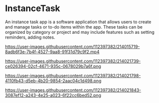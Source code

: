 # InstanceTask
An instance task app is a software application that allows users to create and manage tasks or to-do items within the app. These tasks can be organized by category or project and may include features such as setting reminders, adding notes.



https://user-images.githubusercontent.com/112397382/214015719-8adb6f3e-7b4f-4527-9aa8-91f31d79c9f2.mp4

https://user-images.githubusercontent.com/112397382/214021739-ce026394-02cf-4671-935c-0678029b7a6f.png

https://user-images.githubusercontent.com/112397382/214021798-4110fb43-d5eb-4b20-9854-2aac04c1d498.png

https://user-images.githubusercontent.com/112397382/214021843-3087ef12-a243-4e25-a023-6f22cc6bed52.png




